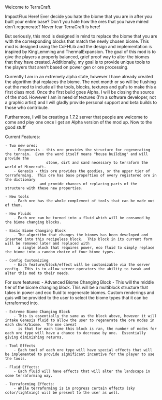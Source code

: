 Welcome to TerraCraft.  

   ImpactFlux Here!
      Ever decide you hate the biome that you are in after you built your entire base?  Don't you hate how the ores that you have mined don't regenerate?
   Never fear TerraCraft is here!
   
   But seriously, this mod is designed in mind to replace the biome that you are with the corresponding blocks that match the newly chosen biome.  This mod is designed
   using the CoFHLib and the design and implementation is inspired by KingLemming and ThermalExpansion.  The goal of this mod is to give the players a properly balanced,
   grief proof way to alter the biomes that they have created.  Additionally, my goal is to provide unique tools to the players that aren't based on power gen or ore processing.
   
   Currently I am in an extremely alpha state, however I have already created the algorithm that replaces the biome.  The next month or so will be flushing out the mod to include
   all the tools, blocks, textures and gui's to make this a first class mod.  Once the first build goes Alpha.  I will be closing the source of the mod.  However I am in need of 
   textures (I'm a software developer, not a graphic artist) and I will gladly provide personal support and beta builds to those who contribute.  
   
   Furthermore, I will be creating a 1.7.2 server that people are welcome to come and play one once I get an Alpha version of the mod up.  Now to the good stuff

Current Features:

	- Two new ores:
		- Ecopoiesis - this ore provides the structure for regenerating the terrain.  Even the word itself means "house building" and will provide the 
					   stone, dirt and sand necessary to terraform the world of Minecraft.
		- Genesis - this ore provides the goodies, or the upper tier of terraforming.  This ore has base properties of every registered ore in the dictionary
					and provide chances of replacing parts of the structure with these new properties.
		
	- New tools
		- Each ore has the whole complement of tools that can be made out of them.  
		
	- New Fluids
		- Each ore can be turned into a fluid which will be consumed by the biome changing blocks.  
		
	- Basic Biome Changing Block
		- The algorithm that changes the biomes has been developed and inserted into this recipeless block.  This block in its current form will be removed later and replaced with
		  a single block that requires power, eco fluid to simply replace the biome into a random choice of four biome types.
		  
	- Config Customizing
		- Each feature/block/effect will be customizable via the server config.  THis is to allow server operators the ability to tweak and alter this mod to their needs.

For sure features:
	- Advanced Biome Changing Block
		- This will the middle tier of the biome changing block.  This will be a multiblock structure that takes in power and eco fluid to regenerate biomes.  Custom
		  renderings and guis will be provided to the user to select the biome types that it can be terraformed into.
		  
	- Extreme Biome Changing Block 
		- This is essentially the same as the block above, however it will intake Genesis fluid to allow the user to regenerate the ore nodes in each chunk/biome.  The one caveat
		  is that for each time this block is ran, the number of nodes for each ore type will have a chance to decrease by one.  Essentially giving diminishing returns.

	- Tool Effects
		- Each tool of each ore type will have special effects that will be implemented to provide significant incentive for the player to use the tools.
		
	- Fluid Effects:
		- Each fluid will have effects that will alter the landscape in some terraforming way.
		
	- Terraforming Effects:
		- While terraforming is in progress certain effects (sky color/lightning) will be present to the user as well.
		
		



